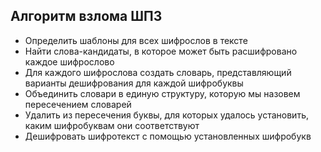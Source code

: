 ## Алгоритм взлома ШПЗ
* Определить шаблоны для всех шифрослов в тексте
* Найти слова-кандидаты, в которое может быть расшифровано каждое шифрослово
* Для каждого шифрослова создать словарь, представляющий варианты дешифрования для каждой шифробуквы
* Объединить словари в единую структуру, которую мы назовем пересечением словарей
* Удалить из пересечения буквы, для которых удалось установить, каким шифробуквам они соответствуют
* Дешифровать шифротекст с помощью установленных шифробукв